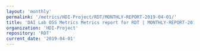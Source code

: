 ```yaml
---
layout: 'monthly'
permalink: '/metrics/HDI-Project/RDT/MONTHLY-REPORT-2019-04-01/'
title: 'DAI Lab OSS Metrics Metrics report for RDT | MONTHLY-REPORT-2019-04-01'
organization: 'HDI-Project'
repository: 'RDT'
current_date: '2019-04-01'
---
```

